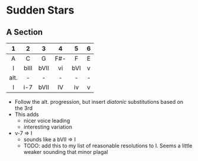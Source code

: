 Sudden Stars
================

## A Section
| 1 | 2 | 3 | 4 | 5 | 6 |
| :---: | :---: | :---: | :---: | :---: | :---: |
| A | C | G | F#- | F | E |
| I | bIII | bVII | vi | bVI | v |
| alt. | - | - | - | - | - |
| I | i-7 | bVII | IV | iv | v | 

- Follow the alt. progression, but insert *diatonic* substitutions based on the 3rd
- This adds 
    - nicer voice leading
    - interesting variation 
- v-7 => I
    - sounds like a bVII => I 
    - TODO: add this to my list of reasonable resolutions to I.  Seems a little weaker sounding that minor plagal
